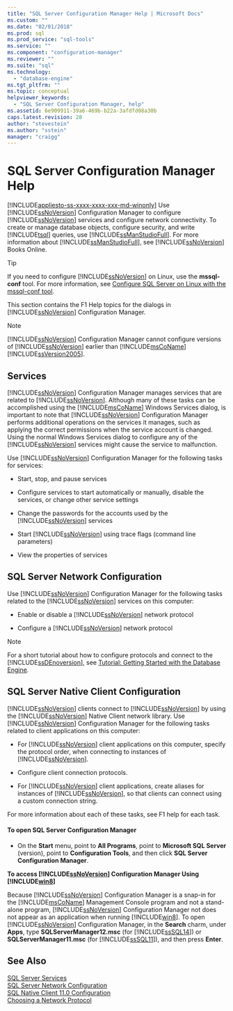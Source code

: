 ```yaml
---
title: "SQL Server Configuration Manager Help | Microsoft Docs"
ms.custom: ""
ms.date: "02/01/2018"
ms.prod: sql
ms.prod_service: "sql-tools"
ms.service: ""
ms.component: "configuration-manager"
ms.reviewer: ""
ms.suite: "sql"
ms.technology: 
  - "database-engine"
ms.tgt_pltfrm: ""
ms.topic: conceptual
helpviewer_keywords: 
  - "SQL Server Configuration Manager, help"
ms.assetid: 6e909911-39a6-469b-b22a-3afdfd08a30b
caps.latest.revision: 28
author: "stevestein"
ms.author: "sstein"
manager: "craigg"
---
```

# SQL Server Configuration Manager Help
[!INCLUDE[appliesto-ss-xxxx-xxxx-xxx-md-winonly](../../includes/appliesto-ss-xxxx-xxxx-xxx-md-winonly.md)]
  Use [!INCLUDE[ssNoVersion](../../includes/ssnoversion-md.md)] Configuration Manager to configure [!INCLUDE[ssNoVersion](../../includes/ssnoversion-md.md)] services and configure network connectivity. To create or manage database objects, configure security, and write [!INCLUDE[tsql](../../includes/tsql-md.md)] queries, use [!INCLUDE[ssManStudioFull](../../includes/ssmanstudiofull-md.md)]. For more information about [!INCLUDE[ssManStudioFull](../../includes/ssmanstudiofull-md.md)], see [!INCLUDE[ssNoVersion](../../includes/ssnoversion-md.md)] Books Online.  

 > [!TIP]
 > If you need to configure [!INCLUDE[ssNoVersion](../../includes/ssnoversion-md.md)] on Linux, use the **mssql-conf** tool. For more information, see [Configure SQL Server on Linux with the mssql-conf tool](../../linux/sql-server-linux-configure-mssql-conf.md).

 This section contains the F1 Help topics for the dialogs in [!INCLUDE[ssNoVersion](../../includes/ssnoversion-md.md)] Configuration Manager.  
  
> [!NOTE]  
>  [!INCLUDE[ssNoVersion](../../includes/ssnoversion-md.md)] Configuration Manager cannot configure versions of [!INCLUDE[ssNoVersion](../../includes/ssnoversion-md.md)] earlier than [!INCLUDE[msCoName](../../includes/msconame-md.md)][!INCLUDE[ssVersion2005](../../includes/ssversion2005-md.md)].  
  
## Services  
 [!INCLUDE[ssNoVersion](../../includes/ssnoversion-md.md)] Configuration Manager manages services that are related to [!INCLUDE[ssNoVersion](../../includes/ssnoversion-md.md)]. Although many of these tasks can be accomplished using the [!INCLUDE[msCoName](../../includes/msconame-md.md)] Windows Services dialog, is important to note that [!INCLUDE[ssNoVersion](../../includes/ssnoversion-md.md)] Configuration Manager performs additional operations on the services it manages, such as applying the correct permissions when the service account is changed. Using the normal Windows Services dialog to configure any of the [!INCLUDE[ssNoVersion](../../includes/ssnoversion-md.md)] services might cause the service to malfunction.  
  
 Use [!INCLUDE[ssNoVersion](../../includes/ssnoversion-md.md)] Configuration Manager for the following tasks for services:  
  
-   Start, stop, and pause services  
  
-   Configure services to start automatically or manually, disable the services, or change other service settings  
  
-   Change the passwords for the accounts used by the [!INCLUDE[ssNoVersion](../../includes/ssnoversion-md.md)] services  
  
-   Start [!INCLUDE[ssNoVersion](../../includes/ssnoversion-md.md)] using trace flags (command line parameters)  
  
-   View the properties of services  
  
## SQL Server Network Configuration  
 Use [!INCLUDE[ssNoVersion](../../includes/ssnoversion-md.md)] Configuration Manager for the following tasks related to the [!INCLUDE[ssNoVersion](../../includes/ssnoversion-md.md)] services on this computer:  
  
-   Enable or disable a [!INCLUDE[ssNoVersion](../../includes/ssnoversion-md.md)] network protocol  
  
-   Configure a [!INCLUDE[ssNoVersion](../../includes/ssnoversion-md.md)] network protocol  
  
> [!NOTE]  
>  For a short tutorial about how to configure protocols and connect to the [!INCLUDE[ssDEnoversion](../../includes/ssdenoversion-md.md)], see [Tutorial: Getting Started with the Database Engine](../../relational-databases/tutorial-getting-started-with-the-database-engine.md).  
  
## SQL Server Native Client Configuration  
 [!INCLUDE[ssNoVersion](../../includes/ssnoversion-md.md)] clients connect to [!INCLUDE[ssNoVersion](../../includes/ssnoversion-md.md)] by using the [!INCLUDE[ssNoVersion](../../includes/ssnoversion-md.md)] Native Client network library. Use [!INCLUDE[ssNoVersion](../../includes/ssnoversion-md.md)] Configuration Manager for the following tasks related to client applications on this computer:  
  
-   For [!INCLUDE[ssNoVersion](../../includes/ssnoversion-md.md)] client applications on this computer, specify the protocol order, when connecting to instances of [!INCLUDE[ssNoVersion](../../includes/ssnoversion-md.md)].  
  
-   Configure client connection protocols.  
  
-   For [!INCLUDE[ssNoVersion](../../includes/ssnoversion-md.md)] client applications, create aliases for instances of [!INCLUDE[ssNoVersion](../../includes/ssnoversion-md.md)], so that clients can connect using a custom connection string.  
  
 For more information about each of these tasks, see F1 help for each task.  
  
#### To open SQL Server Configuration Manager  
  
-   On the **Start** menu, point to **All Programs**, point to **Microsoft SQL Server** (version), point to **Configuration Tools**, and then click **SQL Server Configuration Manager**.  
  
  
 **To access [!INCLUDE[ssNoVersion](../../includes/ssnoversion-md.md)] Configuration Manager Using [!INCLUDE[win8](../../includes/win8-md.md)]**  
  
 Because [!INCLUDE[ssNoVersion](../../includes/ssnoversion-md.md)] Configuration Manager is a snap-in for the [!INCLUDE[msCoName](../../includes/msconame-md.md)] Management Console program and not a stand-alone program, [!INCLUDE[ssNoVersion](../../includes/ssnoversion-md.md)] Configuration Manager not does not appear as an application when running [!INCLUDE[win8](../../includes/win8-md.md)]. To open [!INCLUDE[ssNoVersion](../../includes/ssnoversion-md.md)] Configuration Manager, in the **Search** charm, under **Apps**, type **SQLServerManager12.msc** (for [!INCLUDE[ssSQL14](../../includes/sssql14-md.md)]) or **SQLServerManager11.msc** (for [!INCLUDE[ssSQL11](../../includes/sssql11-md.md)]), and then press **Enter**.  
  

## See Also  
 [SQL Server Services](../../tools/configuration-manager/sql-server-services.md)   
 [SQL Server Network Configuration](../../tools/configuration-manager/sql-server-network-configuration.md)   
 [SQL Native Client 11.0 Configuration](../../tools/configuration-manager/sql-native-client-11-0-configuration.md)   
 [Choosing a Network Protocol](http://msdn.microsoft.com/library/6565fb7d-b076-4447-be90-e10d0dec359a)  
  
  

